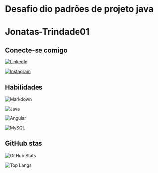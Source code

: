 # Desafio dio padrões de projeto java

# Jonatas-Trindade01

## Conecte-se comigo

[![LinkedIn](https://img.shields.io/badge/LinkedIn-000?style=for-the-badge&logo=linkedin&logoColor=0E76A8)](https://www.linkedin.com/in/j%C3%B4natas-trindade-lira-50515519b/)

[![Instagram](https://img.shields.io/badge/Instagram-000?style=for-the-badge&logo=instagram)](https://www.instagram.com/jonatas_developer/)

## Habilidades

![Markdown](https://img.shields.io/badge/Markdown-000?style=for-the-badge&logo=markdown)

![Java](https://img.shields.io/badge/Java-000?style=for-the-badge&logo=java)

![Angular](https://img.shields.io/badge/Angular-000?style=for-the-badge&logo=angular&logoColor=C3002F)

![MySQL](https://img.shields.io/badge/MySQL-000?style=for-the-badge&logo=MYSQL&)

## GitHub stas

![GitHub Stats](https://github-readme-stats.vercel.app/api?username=Jonatas-Trindade01&theme=transparent&bg_color=000&border_color=30A3DC&show_icons=true&icon_color=30A3DC&title_color=E94D5F&text_color=FFF)

![Top Langs](https://github-readme-stats-git-masterrstaa-rickstaa.vercel.app/api/top-langs/?username=Jonatas-Trindade01&bg_color=000&border_color=30A3DC&title_color=E94D5F&text_color=FFF)
